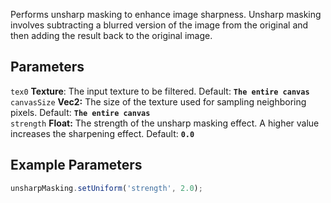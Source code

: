Performs unsharp masking to enhance image sharpness. Unsharp masking involves subtracting a blurred version of the image from the original and then adding the result back to the original image. 

## Parameters
`tex0` **Texture**: The input texture to be filtered. Default: **`The entire canvas`**
<br>
`canvasSize` **Vec2:** The size of the texture used for sampling neighboring pixels. Default: **`The entire canvas`**
<br>
`strength` **Float:** The strength of the unsharp masking effect. A higher value increases the sharpening effect. Default: **`0.0`**

## Example Parameters
```javascript hl_lines="1"
unsharpMasking.setUniform('strength', 2.0);
```